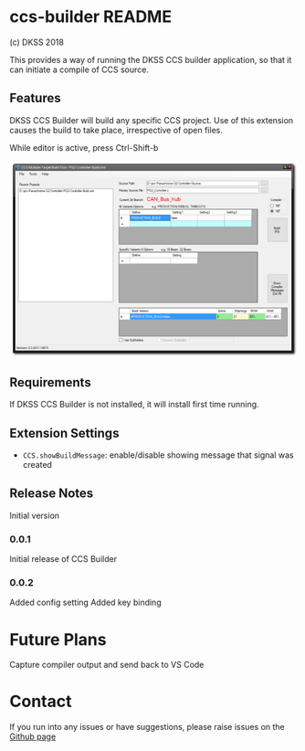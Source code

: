 # ccs-builder README

(c) DKSS 2018

This provides a way of running the DKSS CCS builder application, so that it can initiate a compile of CCS source.

## Features

DKSS CCS Builder will build any specific CCS project. Use of this extension causes the build to take place, irrespective of open files.

While editor is active, press Ctrl-Shift-b

![Screenshot](screenshots/Screenshot.png)

## Requirements

If DKSS CCS Builder is not installed, it will install first time running.

## Extension Settings

* `CCS.showBuildMessage`: enable/disable showing message that signal was created

## Release Notes

Initial version

### 0.0.1

Initial release of CCS Builder

### 0.0.2

Added config setting
Added key binding

# Future Plans

Capture compiler output and send back to VS Code

# Contact

If you run into any issues or have suggestions, please raise issues on the [Github page](https://github.com/davekelly63/CCS_CodeBuilder/Issues)
